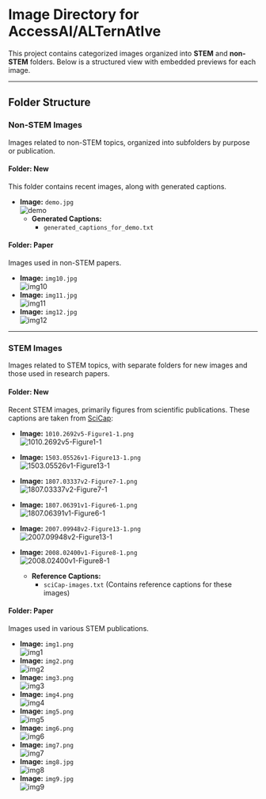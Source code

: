 # Image Directory for AccessAI/ALTernAtIve

This project contains categorized images organized into **STEM** and **non-STEM** folders. Below is a structured view with embedded previews for each image.

---

## Folder Structure

### Non-STEM Images

Images related to non-STEM topics, organized into subfolders by purpose or publication.

#### Folder: New

This folder contains recent images, along with generated captions.

- **Image:** `demo.jpg`  
  ![demo](./test/images/non-STEM/new/demo.jpg)
  - **Generated Captions:**  
    - `generated_captions_for_demo.txt`

#### Folder: Paper

Images used in non-STEM papers.

- **Image:** `img10.jpg`  
  ![img10](./test/images/non-STEM/paper/img10.jpg)
- **Image:** `img11.jpg`  
  ![img11](./test/images/non-STEM/paper/img11.jpg)
- **Image:** `img12.jpg`  
  ![img12](./test/images/non-STEM/paper/img12.jpg)

---

### STEM Images

Images related to STEM topics, with separate folders for new images and those used in research papers.

#### Folder: New

Recent STEM images, primarily figures from scientific publications. These captions are taken from [SciCap](https://github.com/tingyaohsu/SciCap):

- **Image:** `1010.2692v5-Figure1-1.png`  
  ![1010.2692v5-Figure1-1](./test/images/STEM/new/1010.2692v5-Figure1-1.png)
- **Image:** `1503.05526v1-Figure13-1.png`  
  ![1503.05526v1-Figure13-1](./test/images/STEM/new/1503.05526v1-Figure13-1.png)
- **Image:** `1807.03337v2-Figure7-1.png`  
  ![1807.03337v2-Figure7-1](./test/images/STEM/new/1807.03337v2-Figure7-1.png)
- **Image:** `1807.06391v1-Figure6-1.png`  
  ![1807.06391v1-Figure6-1](./test/images/STEM/new/1807.06391v1-Figure6-1.png)
- **Image:** `2007.09948v2-Figure13-1.png`  
  ![2007.09948v2-Figure13-1](./test/images/STEM/new/2007.09948v2-Figure13-1.png)
- **Image:** `2008.02400v1-Figure8-1.png`  
  ![2008.02400v1-Figure8-1](./test/images/STEM/new/2008.02400v1-Figure8-1.png)

  - **Reference Captions:**  
    - `sciCap-images.txt` (Contains reference captions for these images)

#### Folder: Paper

Images used in various STEM publications.

- **Image:** `img1.png`  
  ![img1](./test/images/STEM/paper/img1.png)
- **Image:** `img2.png`  
  ![img2](./test/images/STEM/paper/img2.png)
- **Image:** `img3.png`  
  ![img3](./test/images/STEM/paper/img3.png)
- **Image:** `img4.png`  
  ![img4](./test/images/STEM/paper/img4.png)
- **Image:** `img5.png`  
  ![img5](./test/images/STEM/paper/img5.png)
- **Image:** `img6.png`  
  ![img6](./test/images/STEM/paper/img6.png)
- **Image:** `img7.png`  
  ![img7](./test/images/STEM/paper/img7.png)
- **Image:** `img8.jpg`  
  ![img8](./test/images/STEM/paper/img8.jpg)
- **Image:** `img9.jpg`  
  ![img9](./test/images/STEM/paper/img9.jpg)
